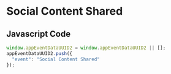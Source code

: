 # Social Content Shared

### 

## Javascript Code
```js
window.appEventDataUUID2 = window.appEventDataUUID2 || [];
appEventDataUUID2.push({
  "event": "Social Content Shared"
});
```




